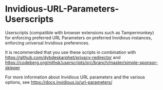 # Invidious-URL-Parameters-Userscripts
Userscripts (compatible with browser extensions such as Tampermonkey) for enforcing preferred URL Parameters on preferred Invidious instances, enforcing universal Invidious preferences. 

It is recommended that you use these scripts in combination with https://github.com/dybdeskarphet/privacy-redirector and https://codeberg.org/mthsk/userscripts/src/branch/master/simple-sponsor-skipper

For more information about Invidious URL parameters and the various options, see https://docs.invidious.io/url-parameters/
